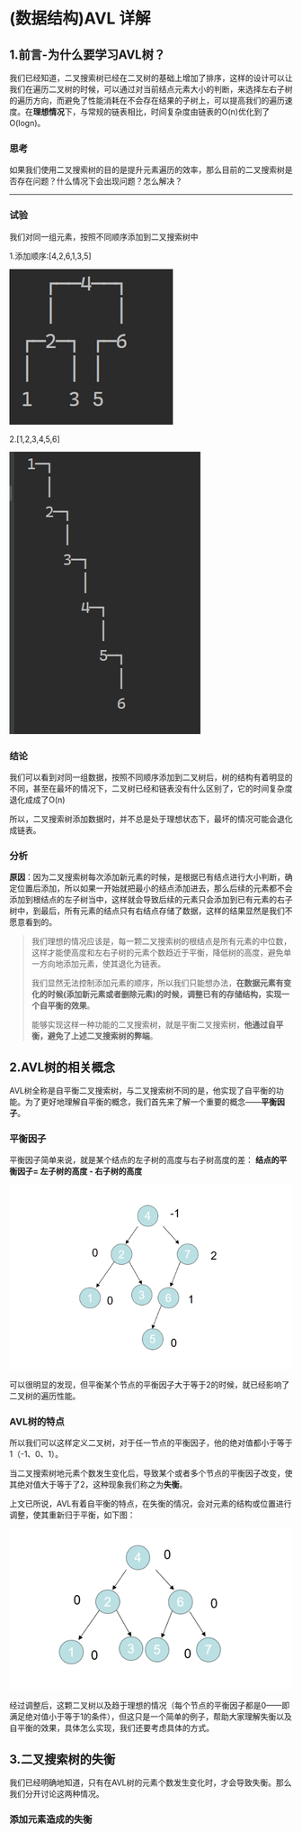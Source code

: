 # (数据结构)AVL 详解



## 1.前言-为什么要学习AVL树？

​	我们已经知道，二叉搜索树已经在二叉树的基础上增加了排序，这样的设计可以让我们在遍历二叉树的时候，可以通过对当前结点元素大小的判断，来选择左右子树的遍历方向，而避免了性能消耗在不会存在结果的子树上，可以提高我们的遍历速度。在**理想情况**下，与常规的链表相比，时间复杂度由链表的O(n)优化到了O(logn)。



### 思考

如果我们使用二叉搜索树的目的是提升元素遍历的效率，那么目前的二叉搜索树是否存在问题？什么情况下会出现问题？怎么解决？

------

### 试验

我们对同一组元素，按照不同顺序添加到二叉搜索树中

1.添加顺序:[4,2,6,1,3,5]

![image-20241122112457162](image/image-20241122112457162.png)

2.[1,2,3,4,5,6]

![image-20241122112610917](image/image-20241122112610917.png)

### 结论

我们可以看到对同一组数据，按照不同顺序添加到二叉树后，树的结构有着明显的不同，甚至在最坏的情况下，二叉树已经和链表没有什么区别了，它的时间复杂度退化成成了O(n)

所以，二叉搜索树添加数据时，并不总是处于理想状态下，最坏的情况可能会退化成链表。

### 分析

**原因**：因为二叉搜索树每次添加新元素的时候，是根据已有结点进行大小判断，确定位置后添加，所以如果一开始就把最小的结点添加进去，那么后续的元素都不会添加到根结点的左子树当中，这样就会导致后续的元素只会添加到已有元素的右子树中，到最后，所有元素的结点只有右结点存储了数据，这样的结果显然是我们不愿意看到的。

> 我们理想的情况应该是，每一颗二叉搜索树的根结点是所有元素的中位数，这样才能使高度和左右子树的元素个数趋近于平衡，降低树的高度，避免单一方向地添加元素，使其退化为链表。
>
> 我们显然无法控制添加元素的顺序，所以我们只能想办法，**在数据元素有变化的时候(添加新元素或者删除元素)的时候，调整已有的存储结构，实现一个自平衡的效果**。
>
> 能够实现这样一种功能的二叉搜索树，就是平衡二叉搜索树，**他通过自平衡，避免了上述二叉搜索树的弊端**。



## 2.AVL树的相关概念

AVL树全称是自平衡二叉搜索树，与二叉搜索树不同的是，他实现了自平衡的功能。为了更好地理解自平衡的概念，我们首先来了解一个重要的概念——**平衡因子**。

### 平衡因子

平衡因子简单来说，就是某个结点的左子树的高度与右子树高度的差：	**结点的平衡因子= 左子树的高度 - 右子树的高度**

![image-20241124143627124](image/image-20241124143627124.png)

可以很明显的发现，但平衡某个节点的平衡因子大于等于2的时候，就已经影响了二叉树的遍历性能。

### AVL树的特点

所以我们可以这样定义二叉树，对于任一节点的平衡因子，他的绝对值都小于等于1（-1、0、1）。

当二叉搜索树地元素个数发生变化后，导致某个或者多个节点的平衡因子改变，使其绝对值大于等于了2，这种现象我们称之为**失衡**。

上文已所说，AVL有着自平衡的特点，在失衡的情况，会对元素的结构或位置进行调整，使其重新归于平衡，如下图：

![image-20241124144406923](image/image-20241124144406923.png)

经过调整后，这颗二叉树以及趋于理想的情况（每个节点的平衡因子都是0——即满足绝对值小于等于1的条件），但这只是一个简单的例子，帮助大家理解失衡以及自平衡的效果，具体怎么实现，我们还要考虑具体的方式。

## 3.二叉搜索树的失衡

我们已经明确地知道，只有在AVL树的元素个数发生变化时，才会导致失衡。那么我们分开讨论这两种情况。

### 添加元素造成的失衡

